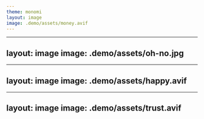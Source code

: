 ```yaml
---
theme: monomi
layout: image
image: .demo/assets/money.avif
---
```


<style>
  .slide__layout.image {
    filter: grayscale(100%);
  }
</style>

---
layout: image
image: .demo/assets/oh-no.jpg
---

<style>
  .slide__layout.image {
    filter: grayscale(100%);
  }
</style>

---
layout: image
image: .demo/assets/happy.avif
---

<style>
  .slide__layout.image {
    filter: grayscale(100%);
  }
</style>

---
layout: image
image: .demo/assets/trust.avif
---

<style>
  .slide__layout.image {
    filter: grayscale(100%);
  }
</style>
